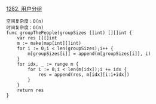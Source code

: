 [1282. 用户分组](https://leetcode-cn.com/problems/group-the-people-given-the-group-size-they-belong-to/)
```golang
空间复杂度：O(n)
时间复杂度：O(n)
func groupThePeople(groupSizes []int) [][]int {
    var res [][]int
    m := make(map[int][]int)
    for i := 0;i < len(groupSizes);i++ {
        m[groupSizes[i]] = append(m[groupSizes[i]], i)
    }
    for idx, _ := range m {
        for i := 0;i < len(m[idx]);i += idx {
            res = append(res, m[idx][i:i+idx])
        }
    }
    return res
}
```
